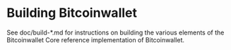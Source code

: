 Building Bitcoinwallet
================

See doc/build-*.md for instructions on building the various
elements of the Bitcoinwallet Core reference implementation of Bitcoinwallet.
